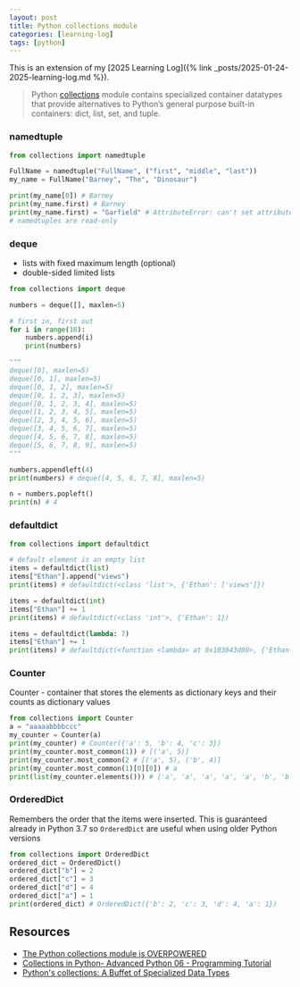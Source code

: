 ```yaml
---
layout: post
title: Python collections module
categories: [learning-log]
tags: [python]
---
```


This is an extension of my [2025 Learning Log]({% link _posts/2025-01-24-2025-learning-log.md %}). 

> Python [collections](https://docs.python.org/3/library/collections.html#module-collections) module contains specialized container datatypes that provide alternatives to Python’s general purpose built-in containers: dict, list, set, and tuple.

### namedtuple

```python
from collections import namedtuple

FullName = namedtuple("FullName", ("first", "middle", "last"))
my_name = FullName("Barney", "The", "Dinosaur")

print(my_name[0]) # Barney
print(my_name.first) # Barney
print(my_name.first) = "Garfield" # AttributeError: can't set attribute
# namedtuples are read-only
```

### deque
- lists with fixed maximum length (optional)
- double-sided limited lists

```python
from collections import deque

numbers = deque([], maxlen=5)

# first in, first out
for i in range(10):
	numbers.append(i)
	print(numbers)

"""
deque([0], maxlen=5)
deque([0, 1], maxlen=5)
deque([0, 1, 2], maxlen=5)
deque([0, 1, 2, 3], maxlen=5)
deque([0, 1, 2, 3, 4], maxlen=5)
deque([1, 2, 3, 4, 5], maxlen=5)
deque([2, 3, 4, 5, 6], maxlen=5)
deque([3, 4, 5, 6, 7], maxlen=5)
deque([4, 5, 6, 7, 8], maxlen=5)
deque([5, 6, 7, 8, 9], maxlen=5)
"""

numbers.appendleft(4)
print(numbers) # deque([4, 5, 6, 7, 8], maxlen=5)

n = numbers.popleft()
print(n) # 4 
```


### defaultdict

```python
from collections import defaultdict

# default element is an empty list
items = defaultdict(list)
items["Ethan"].append("views")
print(items) # defaultdict(<class 'list'>, {'Ethan': ['views']})

items = defaultdict(int)
items["Ethan"] += 1
print(items) # defaultdict(<class 'int'>, {'Ethan': 1})

items = defaultdict(lambda: 7)
items["Ethan"] += 1
print(items) # defaultdict(<function <lambda> at 0x103043d80>, {'Ethan': 8})

```

### Counter
Counter - container that stores the elements as dictionary keys and their counts as dictionary values

```python
from collections import Counter
a = "aaaaabbbbccc"
my_counter = Counter(a)
print(my_counter) # Counter({'a': 5, 'b': 4, 'c': 3})
print(my_counter.most_common(1)) # [('a', 5)]
print(my_counter.most_common(2 # [('a', 5), ('b', 4)]
print(my_counter.most_common(1)[0][0]) # a
print(list(my_counter.elements())) # ['a', 'a', 'a', 'a', 'a', 'b', 'b', 'b', 'b', 'c', 'c', 'c']
```

### OrderedDict
Remembers the order that the items were inserted. This is guaranteed already in Python 3.7 so `OrderedDict` are useful when using older Python versions

```python
from collections import OrderedDict
ordered_dict = OrderedDict()
ordered_dict["b"] = 2
ordered_dict["c"] = 3
ordered_dict["d"] = 4
ordered_dict["a"] = 1
print(ordered_dict) # OrderedDict({'b': 2, 'c': 3, 'd': 4, 'a': 1})
```


## Resources
- [The Python collections module is OVERPOWERED](https://www.youtube.com/watch?v=pn0QnQv1Q8w)
- [Collections in Python- Advanced Python 06 - Programming Tutorial](https://www.youtube.com/watch?v=UdcPhnNjSEw&t=3s)
- [Python's collections: A Buffet of Specialized Data Types](https://realpython.com/python-collections-module/)